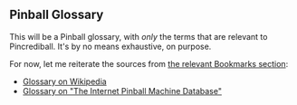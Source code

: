 ## Pinball Glossary

This will be a Pinball glossary, with _only_ the terms that are relevant to Pincrediball.
It's by no means exhaustive, on purpose.

For now, let me reiterate the sources from [the relevant Bookmarks section](/resources/#pinball-machines):

- [Glossary on Wikipedia](https://en.wikipedia.org/wiki/Glossary_of_pinball_terms)
- [Glossary on "The Internet Pinball Machine Database"](https://www.ipdb.org/glossary.php)
